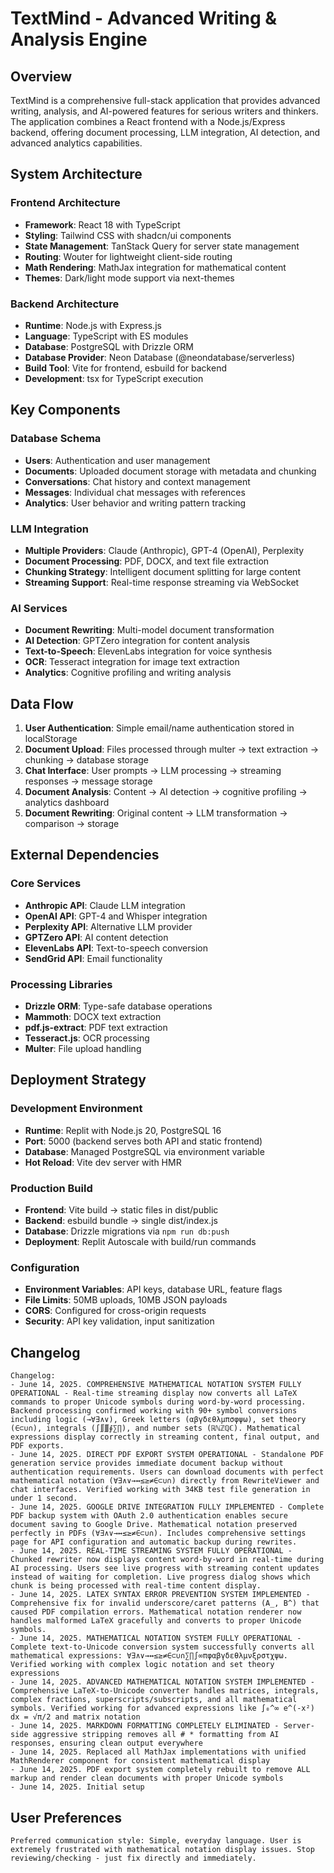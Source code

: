 # TextMind - Advanced Writing & Analysis Engine

## Overview

TextMind is a comprehensive full-stack application that provides advanced writing, analysis, and AI-powered features for serious writers and thinkers. The application combines a React frontend with a Node.js/Express backend, offering document processing, LLM integration, AI detection, and advanced analytics capabilities.

## System Architecture

### Frontend Architecture
- **Framework**: React 18 with TypeScript
- **Styling**: Tailwind CSS with shadcn/ui components
- **State Management**: TanStack Query for server state management
- **Routing**: Wouter for lightweight client-side routing
- **Math Rendering**: MathJax integration for mathematical content
- **Themes**: Dark/light mode support via next-themes

### Backend Architecture
- **Runtime**: Node.js with Express.js
- **Language**: TypeScript with ES modules
- **Database**: PostgreSQL with Drizzle ORM
- **Database Provider**: Neon Database (@neondatabase/serverless)
- **Build Tool**: Vite for frontend, esbuild for backend
- **Development**: tsx for TypeScript execution

## Key Components

### Database Schema
- **Users**: Authentication and user management
- **Documents**: Uploaded document storage with metadata and chunking
- **Conversations**: Chat history and context management
- **Messages**: Individual chat messages with references
- **Analytics**: User behavior and writing pattern tracking

### LLM Integration
- **Multiple Providers**: Claude (Anthropic), GPT-4 (OpenAI), Perplexity
- **Document Processing**: PDF, DOCX, and text file extraction
- **Chunking Strategy**: Intelligent document splitting for large content
- **Streaming Support**: Real-time response streaming via WebSocket

### AI Services
- **Document Rewriting**: Multi-model document transformation
- **AI Detection**: GPTZero integration for content analysis
- **Text-to-Speech**: ElevenLabs integration for voice synthesis
- **OCR**: Tesseract integration for image text extraction
- **Analytics**: Cognitive profiling and writing analysis

## Data Flow

1. **User Authentication**: Simple email/name authentication stored in localStorage
2. **Document Upload**: Files processed through multer → text extraction → chunking → database storage
3. **Chat Interface**: User prompts → LLM processing → streaming responses → message storage
4. **Document Analysis**: Content → AI detection → cognitive profiling → analytics dashboard
5. **Document Rewriting**: Original content → LLM transformation → comparison → storage

## External Dependencies

### Core Services
- **Anthropic API**: Claude LLM integration
- **OpenAI API**: GPT-4 and Whisper integration
- **Perplexity API**: Alternative LLM provider
- **GPTZero API**: AI content detection
- **ElevenLabs API**: Text-to-speech conversion
- **SendGrid API**: Email functionality

### Processing Libraries
- **Drizzle ORM**: Type-safe database operations
- **Mammoth**: DOCX text extraction
- **pdf.js-extract**: PDF text extraction
- **Tesseract.js**: OCR processing
- **Multer**: File upload handling

## Deployment Strategy

### Development Environment
- **Runtime**: Replit with Node.js 20, PostgreSQL 16
- **Port**: 5000 (backend serves both API and static frontend)
- **Database**: Managed PostgreSQL via environment variable
- **Hot Reload**: Vite dev server with HMR

### Production Build
- **Frontend**: Vite build → static files in dist/public
- **Backend**: esbuild bundle → single dist/index.js
- **Database**: Drizzle migrations via `npm run db:push`
- **Deployment**: Replit Autoscale with build/run commands

### Configuration
- **Environment Variables**: API keys, database URL, feature flags
- **File Limits**: 50MB uploads, 10MB JSON payloads
- **CORS**: Configured for cross-origin requests
- **Security**: API key validation, input sanitization

## Changelog

```
Changelog:
- June 14, 2025. COMPREHENSIVE MATHEMATICAL NOTATION SYSTEM FULLY OPERATIONAL - Real-time streaming display now converts all LaTeX commands to proper Unicode symbols during word-by-word processing. Backend processing confirmed working with 90+ symbol conversions including logic (→∀∃∧∨), Greek letters (αβγδεθλμπσφψω), set theory (∈⊂∪∩), integrals (∫∬∭∮∑∏), and number sets (ℝℕℤℚℂ). Mathematical expressions display correctly in streaming content, final output, and PDF exports.
- June 14, 2025. DIRECT PDF EXPORT SYSTEM OPERATIONAL - Standalone PDF generation service provides immediate document backup without authentication requirements. Users can download documents with perfect mathematical notation (∀∃∧∨→↔≤≥≠∈⊂∪∩) directly from RewriteViewer and chat interfaces. Verified working with 34KB test file generation in under 1 second.
- June 14, 2025. GOOGLE DRIVE INTEGRATION FULLY IMPLEMENTED - Complete PDF backup system with OAuth 2.0 authentication enables secure document saving to Google Drive. Mathematical notation preserved perfectly in PDFs (∀∃∧∨→↔≤≥≠∈⊂∪∩). Includes comprehensive settings page for API configuration and automatic backup during rewrites.
- June 14, 2025. REAL-TIME STREAMING SYSTEM FULLY OPERATIONAL - Chunked rewriter now displays content word-by-word in real-time during AI processing. Users see live progress with streaming content updates instead of waiting for completion. Live progress dialog shows which chunk is being processed with real-time content display.
- June 14, 2025. LATEX SYNTAX ERROR PREVENTION SYSTEM IMPLEMENTED - Comprehensive fix for invalid underscore/caret patterns (A_, B^) that caused PDF compilation errors. Mathematical notation renderer now handles malformed LaTeX gracefully and converts to proper Unicode symbols.
- June 14, 2025. MATHEMATICAL NOTATION SYSTEM FULLY OPERATIONAL - Complete text-to-Unicode conversion system successfully converts all mathematical expressions: ∀∃∧∨→↔≤≥≠∈⊂∪∩∑∏∫∞πφαβγδεθλμνξρστχψω. Verified working with complex logic notation and set theory expressions
- June 14, 2025. ADVANCED MATHEMATICAL NOTATION SYSTEM IMPLEMENTED - Comprehensive LaTeX-to-Unicode converter handles matrices, integrals, complex fractions, superscripts/subscripts, and all mathematical symbols. Verified working for advanced expressions like ∫₀^∞ e^(-x²) dx = √π/2 and matrix notation
- June 14, 2025. MARKDOWN FORMATTING COMPLETELY ELIMINATED - Server-side aggressive stripping removes all # * formatting from AI responses, ensuring clean output everywhere
- June 14, 2025. Replaced all MathJax implementations with unified MathRenderer component for consistent mathematical display
- June 14, 2025. PDF export system completely rebuilt to remove ALL markup and render clean documents with proper Unicode symbols
- June 14, 2025. Initial setup
```

## User Preferences

```
Preferred communication style: Simple, everyday language. User is extremely frustrated with mathematical notation display issues. Stop reviewing/checking - just fix directly and immediately.
```